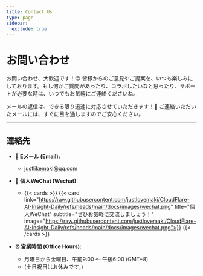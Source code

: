 ```yaml
---
title: Contact Us
type: page
sidebar:
  exclude: true
---
```

# お問い合わせ

お問い合わせ、大歓迎です！😊 皆様からのご意見やご提案を、いつも楽しみにしております。もし何かご質問があったり、コラボしたいなと思ったり、サポートが必要な時は、いつでもお気軽にご連絡くださいね。

メールの返信は、できる限り迅速に対応させていただきます！📩 ご連絡いただいたメールには、すぐに目を通しますのでご安心ください。

---

## **連絡先**

*   **📧 Eメール (Email):**
    *   [justlikemaki@qq.com](mailto:justlikemaki@qq.com)

*   **💬 個人WeChat (Wechat):**
    *   {{< cards >}}
        {{< card link="https://raw.githubusercontent.com/justlovemaki/CloudFlare-AI-Insight-Daily/refs/heads/main/docs/images/wechat.png" title="個人WeChat" subtitle="ぜひお気軽に交流しましょう！" image="https://raw.githubusercontent.com/justlovemaki/CloudFlare-AI-Insight-Daily/refs/heads/main/docs/images/wechat.png">}}
        {{< /cards >}}

*   **⏰ 営業時間 (Office Hours):**
    *   月曜日から金曜日、午前9:00 〜 午後6:00 (GMT+8)
    *   (土日祝日はお休みです。)